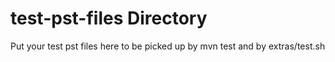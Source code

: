 # test-pst-files Directory
Put your test pst files here to be picked up by mvn test and by extras/test.sh
